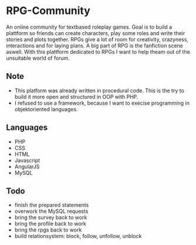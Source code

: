 # RPG-Community
An online community for textbased roleplay games. 
Goal is to build a plattform so friends can create characters, play some roles and write their stories and plots together.
RPGs give a lot of room for creativity, crazyness, interactions and for laying plans.
A big part of RPG is the fanfiction scene aswell.
With this plattform dedicated to RPGs I want to help theam out of the unsuitable world of forum.

## Note
* This platform was already written in procedural code. This is the try to build it more open and structured in OOP with PHP.
* I refused to use a framework, because I want to execise programming in objektoriented languages.

## Languages
* PHP
* CSS
* HTML
* Javascript
* AngularJS
* MySQL

## Todo
* finish the prepared statements
* overwork the MySQL requests 
* bring the survey back to work
* bring the profile back to work
* bring the rpgs back to work
* build relationsystem: block, follow, unfollow, unblock

